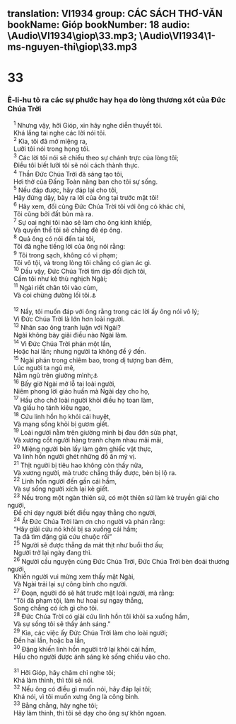 translation: VI1934
group: CÁC SÁCH THƠ-VĂN
bookName: Gióp 
bookNumber: 18
audio: \Audio\VI1934\giop\33.mp3; \Audio\VI1934\1-ms-nguyen-thi\giop\33.mp3
-------

<div class="title"><h1>33</h1><h3>Ê-li-hu tỏ ra các sự phước hay họa do lòng thương xót của Đức Chúa Trời</h3></div>
<span class="verse giop_33_1"> <sup>1</sup> Nhưng vậy, hỡi Gióp, xin hãy nghe diễn thuyết tôi. <br/> Khá lắng tai nghe các lời nói tôi. <br/></span>
<span class="verse giop_33_2"> <sup>2</sup> Kìa, tôi đã mở miệng ra, <br/> Lưỡi tôi nói trong họng tôi. <br/></span>
<span class="verse giop_33_3"> <sup>3</sup> Các lời tôi nói sẽ chiếu theo sự chánh trực của lòng tôi; <br/> Điều tôi biết lưỡi tôi sẽ nói cách thành thực. <br/></span>
<span class="verse giop_33_4"> <sup>4</sup> Thần Đức Chúa Trời đã sáng tạo tôi, <br/> Hơi thở của Đấng Toàn năng ban cho tôi sự sống. <br/></span>
<span class="verse giop_33_5"> <sup>5</sup> Nếu đáp được, hãy đáp lại cho tôi, <br/> Hãy đứng dậy, bày ra lời của ông tại trước mặt tôi! <br/></span>
<span class="verse giop_33_6"> <sup>6</sup> Hãy xem, đối cùng Đức Chúa Trời tôi với ông có khác chi, <br/> Tôi cũng bởi đất bùn mà ra. <br/></span>
<span class="verse giop_33_7"> <sup>7</sup> Sự oai nghi tôi nào sẽ làm cho ông kinh khiếp, <br/> Và quyền thế tôi sẽ chẳng đè ép ông. <br/></span>
<span class="verse giop_33_8"> <sup>8</sup> Quả ông có nói đến tai tôi, <br/> Tôi đã nghe tiếng lời của ông nói rằng: <br/></span>
<span class="verse giop_33_9"> <sup>9</sup> Tôi trong sạch, không có vi phạm; <br/> Tôi vô tội, và trong lòng tôi chẳng có gian ác gì. <br/></span>
<span class="verse giop_33_10"> <sup>10</sup> Dầu vậy, Đức Chúa Trời tìm dịp đối địch tôi, <br/> Cầm tôi như kẻ thù nghịch Ngài; <br/></span>
<span class="verse giop_33_11"> <sup>11</sup> Ngài riết chân tôi vào cùm, <br/> Và coi chừng đường lối tôi.<a data-toggle="tooltip" data-placement="bottom" title="Giop 13:27">⚓</a><br/> <br/></span>
<span class="verse giop_33_12"> <sup>12</sup> Nầy, tôi muốn đáp với ông rằng trong các lời ấy ông nói vô lý; <br/> Vì Đức Chúa Trời là lớn hơn loài người. <br/></span>
<span class="verse giop_33_13"> <sup>13</sup> Nhân sao ông tranh luận với Ngài? <br/> Ngài không bày giãi điều nào Ngài làm. <br/></span>
<span class="verse giop_33_14"> <sup>14</sup> Vì Đức Chúa Trời phán một lần, <br/> Hoặc hai lần; nhưng người ta không để ý đến. <br/></span>
<span class="verse giop_33_15"> <sup>15</sup> Ngài phán trong chiêm bao, trong dị tượng ban đêm, <br/> Lúc người ta ngủ mê, <br/> Nằm ngủ trên giường mình;<a data-toggle="tooltip" data-placement="bottom" title="Giop 4:13">⚓</a><br/></span>
<span class="verse giop_33_16"> <sup>16</sup> Bấy giờ Ngài mở lỗ tai loài người, <br/> Niêm phong lời giáo huấn mà Ngài dạy cho họ, <br/></span>
<span class="verse giop_33_17"> <sup>17</sup> Hầu cho chở loài người khỏi điều họ toan làm, <br/> Và giấu họ tánh kiêu ngạo, <br/></span>
<span class="verse giop_33_18"> <sup>18</sup> Cứu linh hồn họ khỏi cái huyệt, <br/> Và mạng sống khỏi bị gươm giết. <br/></span>
<span class="verse giop_33_19"> <sup>19</sup> Loài người nằm trên giường mình bị đau đớn sửa phạt, <br/> Và xương cốt người hàng tranh chạm nhau mãi mãi, <br/></span>
<span class="verse giop_33_20"> <sup>20</sup> Miệng người bèn lấy làm gớm ghiếc vật thực, <br/> Và linh hồn người ghét những đồ ăn mỹ vị. <br/></span>
<span class="verse giop_33_21"> <sup>21</sup> Thịt người bị tiêu hao không còn thấy nữa, <br/> Và xương người, mà trước chẳng thấy được, bèn bị lộ ra. <br/></span>
<span class="verse giop_33_22"> <sup>22</sup> Linh hồn người đến gần cái hầm, <br/> Và sự sống người xích lại kẻ giết. <br/></span>
<span class="verse giop_33_23"> <sup>23</sup> Nếu trong một ngàn thiên sứ, có một thiên sứ làm kẻ truyền giải cho người, <br/> Để chỉ dạy người biết điều ngay thẳng cho người, <br/></span>
<span class="verse giop_33_24"> <sup>24</sup> Ắt Đức Chúa Trời làm ơn cho người và phán rằng: <br/> “Hãy giải cứu nó khỏi bị sa xuống cái hầm; <br/> Ta đã tìm đặng giá cứu chuộc rồi” <br/></span>
<span class="verse giop_33_25"> <sup>25</sup> Người sẽ được thẳng da mát thịt như buổi thơ ấu; <br/> Người trở lại ngày đang thì. <br/></span>
<span class="verse giop_33_26"> <sup>26</sup> Người cầu nguyện cùng Đức Chúa Trời, Đức Chúa Trời bèn đoái thương người, <br/> Khiến người vui mừng xem thấy mặt Ngài, <br/> Và Ngài trải lại sự công bình cho người. <br/></span>
<span class="verse giop_33_27"> <sup>27</sup> Đoạn, người đó sẽ hát trước mặt loài người, mà rằng: <br/> “Tôi đã phạm tội, làm hư hoại sự ngay thẳng, <br/> Song chẳng có ích gì cho tôi. <br/></span>
<span class="verse giop_33_28"> <sup>28</sup> Đức Chúa Trời có giải cứu linh hồn tôi khỏi sa xuống hầm, <br/> Và sự sống tôi sẽ thấy ánh sáng.” <br/></span>
<span class="verse giop_33_29"> <sup>29</sup> Kìa, các việc ấy Đức Chúa Trời làm cho loài người; <br/> Đến hai lần, hoặc ba lần, <br/></span>
<span class="verse giop_33_30"> <sup>30</sup> Đặng khiến linh hồn người trở lại khỏi cái hầm, <br/> Hầu cho người được ánh sáng kẻ sống chiếu vào cho. <br/> <br/></span>
<span class="verse giop_33_31"> <sup>31</sup> Hỡi Gióp, hãy chăm chỉ nghe tôi; <br/> Khá làm thinh, thì tôi sẽ nói. <br/></span>
<span class="verse giop_33_32"> <sup>32</sup> Nếu ông có điều gì muốn nói, hãy đáp lại tôi; <br/> Khá nói, vì tôi muốn xưng ông là công bình. <br/></span>
<span class="verse giop_33_33"> <sup>33</sup> Bằng chẳng, hãy nghe tôi; <br/> Hãy làm thinh, thì tôi sẽ dạy cho ông sự khôn ngoan. <br/></span>
